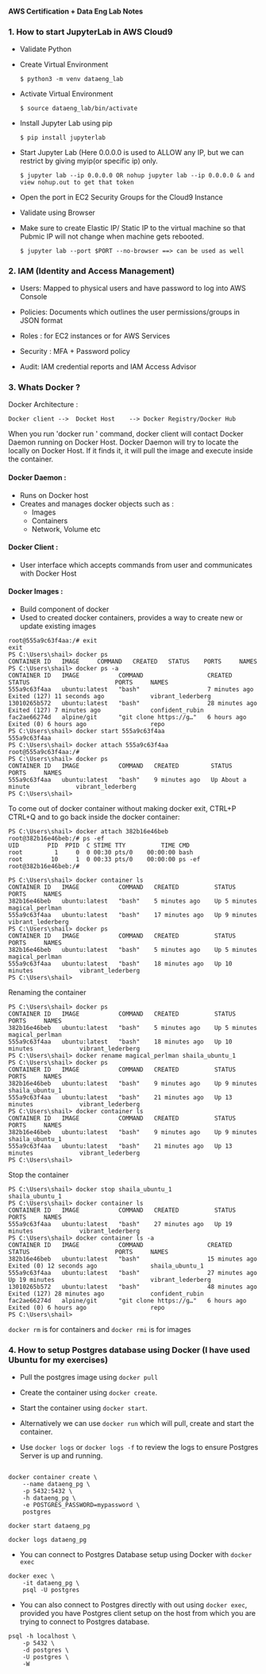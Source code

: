 #### AWS Certification + Data Eng Lab Notes

 ### 1. How to start JupyterLab in AWS Cloud9

- Validate Python

- Create Virtual Environment 
    
   `$ python3 -m venv dataeng_lab`

- Activate Virtual Environment 
    
    `$ source dataeng_lab/bin/activate`

- Install Jupyter Lab using pip 

     `$ pip install jupyterlab`

- Start Jupyter Lab (Here 0.0.0.0 is used to ALLOW any IP, but we can restrict by giving myip(or specific ip) only.
 
  `$ jupyter lab --ip 0.0.0.0 OR nohup jupyter lab --ip 0.0.0.0 & and view nohup.out to get that token`

- Open the port in EC2 Security Groups for the Cloud9 Instance

- Validate using Browser

- Make sure to create Elastic IP/ Static IP to the virtual machine so that Pubmic IP will not change when machine gets rebooted.

  `$ jupyter lab --port $PORT --no-browser ==> can be used as well`

### 2. IAM (Identity and Access Management)

- Users: Mapped to physical users and have password to log into AWS Console

- Policies: Documents which outlines the user permissions/groups in JSON format

- Roles : for EC2 instances or for AWS Services

- Security : MFA + Password policy

- Audit: IAM credential reports and IAM Access Advisor

### 3. Whats Docker ?

Docker Architecture :

`Docker client -->  Docket Host    --> Docker Registry/Docker Hub`

When you run 'docker run <image>' command, docker client will contact Docker Daemon running on Docker Host. Docker Daemon will try to locate the <image> locally on Docker Host.
 If it finds it, it will pull the image and execute inside the container. 
 
 #### Docker Daemon :
   - Runs on Docker host
   - Creates and manages docker objects such as :
      * Images
      * Containers
      * Network, Volume etc
 #### Docker Client :
   - User interface which accepts commands from user and communicates with Docker Host
 
 #### Docker Images :
   - Build component of docker
   - Used to created docker containers, provides a way to create new or update existing images
 
 ```
 root@555a9c63f4aa:/# exit
exit
PS C:\Users\shail> docker ps
CONTAINER ID   IMAGE     COMMAND   CREATED   STATUS    PORTS     NAMES
PS C:\Users\shail> docker ps -a
CONTAINER ID   IMAGE           COMMAND                  CREATED          STATUS                        PORTS     NAMES
555a9c63f4aa   ubuntu:latest   "bash"                   7 minutes ago    Exited (127) 11 seconds ago             vibrant_lederberg
13010265b572   ubuntu:latest   "bash"                   28 minutes ago   Exited (127) 7 minutes ago              confident_rubin
fac2ae66274d   alpine/git      "git clone https://g…"   6 hours ago      Exited (0) 6 hours ago                  repo
PS C:\Users\shail> docker start 555a9c63f4aa
555a9c63f4aa
PS C:\Users\shail> docker attach 555a9c63f4aa
root@555a9c63f4aa:/#
 PS C:\Users\shail> docker ps
CONTAINER ID   IMAGE           COMMAND   CREATED         STATUS              PORTS     NAMES
555a9c63f4aa   ubuntu:latest   "bash"    9 minutes ago   Up About a minute             vibrant_lederberg
PS C:\Users\shail>
```
 
 To come out of docker container without making docker exit, CTRL+P CTRL+Q and to go back inside the docker container:
 ```
 PS C:\Users\shail> docker attach 382b16e46beb
root@382b16e46beb:/# ps -ef
UID        PID  PPID  C STIME TTY          TIME CMD
root         1     0  0 00:30 pts/0    00:00:00 bash
root        10     1  0 00:33 pts/0    00:00:00 ps -ef
root@382b16e46beb:/#
 
 PS C:\Users\shail> docker container ls
CONTAINER ID   IMAGE           COMMAND   CREATED          STATUS         PORTS     NAMES
382b16e46beb   ubuntu:latest   "bash"    5 minutes ago    Up 5 minutes             magical_perlman
555a9c63f4aa   ubuntu:latest   "bash"    17 minutes ago   Up 9 minutes             vibrant_lederberg
PS C:\Users\shail> docker ps
CONTAINER ID   IMAGE           COMMAND   CREATED          STATUS          PORTS     NAMES
382b16e46beb   ubuntu:latest   "bash"    5 minutes ago    Up 5 minutes              magical_perlman
555a9c63f4aa   ubuntu:latest   "bash"    18 minutes ago   Up 10 minutes             vibrant_lederberg
PS C:\Users\shail>
 ```
Renaming the container
 ```
 PS C:\Users\shail> docker ps
CONTAINER ID   IMAGE           COMMAND   CREATED          STATUS          PORTS     NAMES
382b16e46beb   ubuntu:latest   "bash"    5 minutes ago    Up 5 minutes              magical_perlman
555a9c63f4aa   ubuntu:latest   "bash"    18 minutes ago   Up 10 minutes             vibrant_lederberg
PS C:\Users\shail> docker rename magical_perlman shaila_ubuntu_1
PS C:\Users\shail> docker ps
CONTAINER ID   IMAGE           COMMAND   CREATED          STATUS          PORTS     NAMES
382b16e46beb   ubuntu:latest   "bash"    9 minutes ago    Up 9 minutes              shaila_ubuntu_1
555a9c63f4aa   ubuntu:latest   "bash"    21 minutes ago   Up 13 minutes             vibrant_lederberg
PS C:\Users\shail> docker container ls
CONTAINER ID   IMAGE           COMMAND   CREATED          STATUS          PORTS     NAMES
382b16e46beb   ubuntu:latest   "bash"    9 minutes ago    Up 9 minutes              shaila_ubuntu_1
555a9c63f4aa   ubuntu:latest   "bash"    21 minutes ago   Up 13 minutes             vibrant_lederberg
PS C:\Users\shail>
 ```
 
 Stop the container
 ```
 PS C:\Users\shail> docker stop shaila_ubuntu_1
shaila_ubuntu_1
PS C:\Users\shail> docker container ls
CONTAINER ID   IMAGE           COMMAND   CREATED          STATUS          PORTS     NAMES
555a9c63f4aa   ubuntu:latest   "bash"    27 minutes ago   Up 19 minutes             vibrant_lederberg
PS C:\Users\shail> docker container ls -a
CONTAINER ID   IMAGE           COMMAND                  CREATED          STATUS                        PORTS     NAMES
382b16e46beb   ubuntu:latest   "bash"                   15 minutes ago   Exited (0) 12 seconds ago               shaila_ubuntu_1
555a9c63f4aa   ubuntu:latest   "bash"                   27 minutes ago   Up 19 minutes                           vibrant_lederberg
13010265b572   ubuntu:latest   "bash"                   48 minutes ago   Exited (127) 28 minutes ago             confident_rubin
fac2ae66274d   alpine/git      "git clone https://g…"   6 hours ago      Exited (0) 6 hours ago                  repo
PS C:\Users\shail>
 ```
 `docker rm` is for containers and `docker rmi` is for images
 
### 4. How to setup Postgres database using Docker (I have used Ubuntu for my exercises)

- Pull the postgres image using `docker pull`

- Create the container using `docker create`.

- Start the container using `docker start`.

- Alternatively we can use `docker run` which will pull, create and start the container.

- Use `docker logs` or `docker logs -f` to review the logs to ensure Postgres Server is up and running.

```docker pull postgres

docker container create \
    --name dataeng_pg \
    -p 5432:5432 \
    -h dataeng_pg \
    -e POSTGRES_PASSWORD=mypassword \
    postgres

docker start dataeng_pg

docker logs dataeng_pg 
```

- You can connect to Postgres Database setup using Docker with `docker exec`

```
docker exec \
    -it dataeng_pg \
    psql -U postgres
```

- You can also connect to Postgres directly with out using `docker exec`, provided you have Postgres client setup on the host from which you are trying to connect to Postgres database. 

```
psql -h localhost \
    -p 5432 \
    -d postgres \
    -U postgres \
    -W 
```
